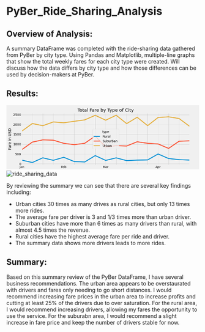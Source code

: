 # PyBer_Ride_Sharing_Analysis

## Overview of Analysis: 
A summary DataFrame was completed with the ride-sharing data gathered from PyBer by city type. Using Pandas and Matplotlib, multiple-line graphs that show the total weekly fares for each city type were created. Will discuss how the data differs by city type and how those differences can be used by decision-makers at PyBer.

## Results:
![Pyber_fare_summary](/analysis/Pyber_fare_summary.png)
![ride_sharing_data](/analysis/ride_sharing_data.png)

By reviewing the summary we can see that there are several key findings including:

* Urban cities 30 times as many drives as rural cities, but only 13 times more rides.
* The average fare per driver is 3 and 1/3 times more than urban driver.
* Suburban cities have more than 6 times as many drivers than rural, with almost 4.5 times the revenue.
* Rural cities have the highest average fare per ride and driver.
* The summary data shows more drivers leads to more rides.

## Summary:
Based on this summary review of the PyBer DataFrame, I have several business recommendations.  The urban area appears to be overstaurated with drivers and fares only needing to go short distances. I would recommend increasing fare prices in the urban area to increase profits and cutting at least 25% of the drivers due to over saturation.  For the rural area, I would recommend increasing drivers, allowing my fares the opportunity to use the service. For the suburabn area, I would recommend a slight increase in fare price and keep the number of drivers stable for now.
